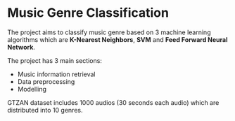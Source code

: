 # Music Genre Classification

The project aims to classify music genre based on 3 machine learning algorithms which are **K-Nearest Neighbors**, **SVM** and **Feed Forward Neural Network**.

The project has 3 main sections:
- Music information retrieval
- Data preprocessing
- Modelling

GTZAN dataset includes 1000 audios (30 seconds each audio) which are distributed into 10 genres.
